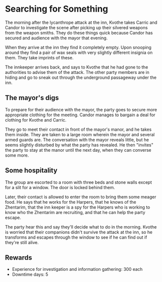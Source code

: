 # Searching for Something

The morning after the lycanthrope attack at the inn, Kvothe takes Carric and Candor to investigate the scene after 
picking up their silvered weapons from the weapon smiths. They do these things quick because Candor has secured and 
audience with the mayor that evening.

When they arrive at the inn they find it completely empty. Upon snooping around they find a pair of wax seals with very
slightly different insignia on them. They take imprints of these.

The innkeeper arrives back, and says to Kvothe that he had gone to the authorities to advise them of the attack. The 
other party members are in hiding and go to sneak out through the underground passageway under the inn.

## The mayor's digs

To prepare for their audience with the mayor, the party goes to secure more appropriate clothing for the meeting. Candor
manages to bargain a deal for clothing for Kvothe and Carric.

They go to meet their contact in front of the mayor's manor, and he takes them inside. They are taken to a large room
wherein the mayor and several armed guards are. The conversation with the mayor reveals little, but he seems slightly
disturbed by what the party has revealed. He then "invites" the party to stay at the manor until the next day, when they
can converse some more.

## Some hospitality

The group are escorted to a room with three beds and stone walls except for a slit for a window. The door is locked
behind them.

Later, their contact is allowed to enter the room to bring them some meager food. He says that he works for the Harpers,
that he knows of the Zhentarim, that the inn keeper is a spy for the Harpers who is working to know who the Zhentarim
are recruiting, and that he can help the party escape.

The party hear this and say they'll decide what to do in the morning. Kvothe is worried that their companions didn't
survive the attack at the inn, so he transforms and escapes through the window to see if he can find out if they're 
still alive.

## Rewards

- Experience for investigation and information gathering: 300 each
- Downtime days: 5
